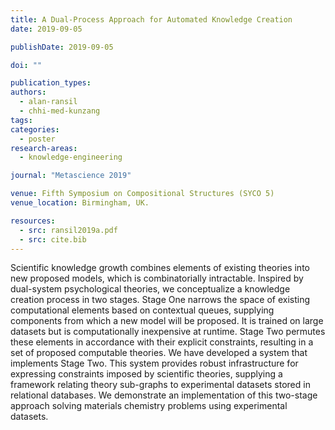 ```yaml
---
title: A Dual-Process Approach for Automated Knowledge Creation
date: 2019-09-05

publishDate: 2019-09-05

doi: ""

publication_types:
authors:
  - alan-ransil
  - chhi-med-kunzang
tags:
categories:
  - poster
research-areas:
  - knowledge-engineering

journal: "Metascience 2019"

venue: Fifth Symposium on Compositional Structures (SYCO 5)
venue_location: Birmingham, UK.

resources:
  - src: ransil2019a.pdf
  - src: cite.bib
---
```

Scientific knowledge growth combines elements of existing theories into new proposed models, which is combinatorially intractable. Inspired by dual-system psychological theories, we conceptualize a knowledge creation process in two stages. Stage One narrows the space of existing computational elements based on contextual queues, supplying components from which a new model will be proposed. It is trained on large datasets but is computationally inexpensive at runtime. Stage Two permutes these elements in accordance with their explicit constraints, resulting in a set of proposed computable theories. We have developed a system that implements Stage Two. This system provides robust infrastructure for expressing constraints imposed by scientific theories, supplying a framework relating theory sub-graphs to experimental datasets stored in relational databases. We demonstrate an implementation of this two-stage approach solving materials chemistry problems using experimental datasets.
